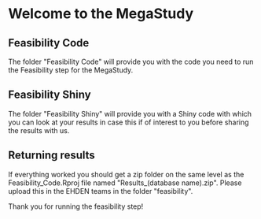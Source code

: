 # Welcome to the MegaStudy

## Feasibility Code

The folder "Feasibility Code" will provide you with the code you need to run the Feasibility step for the MegaStudy.


## Feasibility Shiny

The folder "Feasibility Shiny" will provide you with a Shiny code with which you can look at your results in case this if of interest to you before sharing the results with us.


## Returning results

If everything worked you should get a zip folder on the same level as the Feasibility_Code.Rproj file named "Results_(database name).zip".
Please upload this in the EHDEN teams in the folder "feasibility".

Thank you for running the feasibility step!